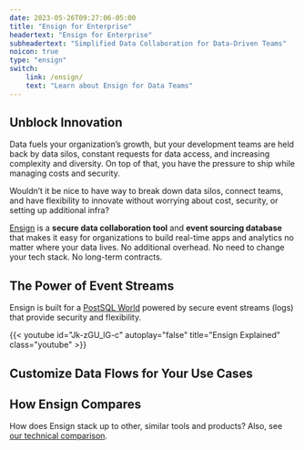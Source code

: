 ```yaml
---
date: 2023-05-26T09:27:06-05:00
title: "Ensign for Enterprise"
headertext: "Ensign for Enterprise"
subheadertext: "Simplified Data Collaboration for Data-Driven Teams"
noicon: true
type: "ensign"
switch:
    link: /ensign/
    text: "Learn about Ensign for Data Teams"
---
```


## Unblock Innovation

Data fuels your organization’s growth, but your development teams are held back by data silos, constant requests for data access, and increasing complexity and diversity. On top of that, you have the pressure to ship while managing costs and security.

Wouldn’t it be nice to have way to break down data silos, connect teams, and have flexibility to innovate without worrying about cost, security, or setting up additional infra?

[Ensign](https://rotational.app) is a **secure data collaboration tool** and **event sourcing database** that makes it easy for organizations to build real-time apps and analytics no matter where your data lives. No additional overhead. No need to change your tech stack. No long-term contracts.

## The Power of Event Streams

Ensign is built for a [PostSQL World](https://rotational.io/blog/age-of-postsql/) powered by secure event streams (logs) that provide security and flexibility.

{{< youtube id="Jk-zGU_lG-c" autoplay="false" title="Ensign Explained" class="youtube" >}}

## Customize Data Flows for Your Use Cases

## How Ensign Compares

How does Ensign stack up to other, similar tools and products? Also, see [our technical comparison](/ensign/#the-ensign-difference).